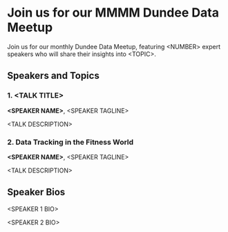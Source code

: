 # Join us for our MMMM Dundee Data Meetup

Join us for our monthly Dundee Data Meetup, featuring \<NUMBER> expert speakers who will share their insights into \<TOPIC>.

## Speakers and Topics

### **1\. \<TALK TITLE\>**

**\<SPEAKER NAME>**, \<SPEAKER TAGLINE>

\<TALK DESCRIPTION>


### **2\. Data Tracking in the Fitness World**

**\<SPEAKER NAME>**, \<SPEAKER TAGLINE>

\<TALK DESCRIPTION>

## Speaker Bios

\<SPEAKER 1 BIO>

\<SPEAKER 2 BIO>